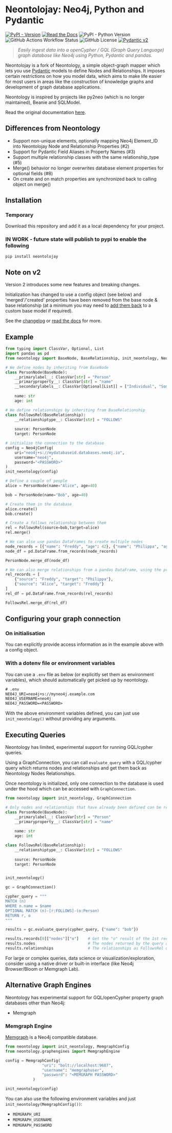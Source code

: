 # Neontolojay: Neo4j, Python and Pydantic

[![PyPI - Version](https://img.shields.io/pypi/v/neontology)](https://pypi.org/project/neontology/)
[![Read the Docs](https://img.shields.io/readthedocs/neontology)](https://neontology.readthedocs.io/en/latest/)
![PyPI - Python Version](https://img.shields.io/pypi/pyversions/neontology)
![GitHub Actions Workflow Status](https://img.shields.io/github/actions/workflow/status/ontolocy/neontology/ci.yml)
![GitHub License](https://img.shields.io/github/license/ontolocy/neontology)
[![Pydantic v2](https://img.shields.io/endpoint?url=https://raw.githubusercontent.com/pydantic/pydantic/main/docs/badge/v2.json)](https://docs.pydantic.dev/)

> *Easily ingest data into a openCypher / GQL (Graph Query Language) graph database like Neo4j using Python, Pydantic and pandas.*

Neontolojay is a fork of Neontology, a simple object-graph mapper which lets you use [Pydantic](https://pydantic-docs.helpmanual.io/) models to define Nodes and Relationships. It imposes certain restrictions on how you model data, which aims to make life easier for most users in areas like the construction of knowledge graphs and development of graph database applications.

Neontology is inspired by projects like py2neo (which is no longer maintained), Beanie and SQLModel.

Read the original documentation [here](https://neontology.readthedocs.io/en/latest/).

## Differences from Neontology
- Support non-unique elements, optionally mapping Neo4j Element_ID into Neontolojay Node and Relationship Properties (#2)
- Support for Pydantic Field Aliases in Property Names (#3)
- Support multiple relationship classes with the same relationship_type (#5)
- Merge() behavior no longer overwrites database element properties for optional fields (#8)
- On create and on match properties are synchronized back to calling object on merge()

## Installation

### Temporary
Download this repository and add it as a local dependency for your project.

### IN WORK - future state will publish to pypi to enable the following
```bash
pip install neontolojay
```

## Note on v2

Version 2 introduces some new features and breaking changes.

Initialization has changed to use a config object (see below) and 'merged'/'created' properties have been removed from the base node & base relationship (at a minimum you may need to [add them back](docs/recipes.md) to a custom base model if required).

See the [changelog](CHANGELOG.md) or [read the docs](https://neontology.readthedocs.io/en/latest/) for more.

## Example

```python
from typing import ClassVar, Optional, List
import pandas as pd
from neontology import BaseNode, BaseRelationship, init_neontology, Neo4jConfig

# We define nodes by inheriting from BaseNode
class PersonNode(BaseNode):
    __primarylabel__: ClassVar[str] = "Person"
    __primaryproperty__: ClassVar[str] = "name"
    __secondarylabels__: ClassVar[Optional[List]] = ["Individual", "Somebody"]
    
    name: str
    age: int

# We define relationships by inheriting from BaseRelationship
class FollowsRel(BaseRelationship):
    __relationshiptype__: ClassVar[str] = "FOLLOWS"
    
    source: PersonNode
    target: PersonNode

# initialise the connection to the database
config = Neo4jConfig(
    uri="neo4j+s://mydatabaseid.databases.neo4j.io", 
    username="neo4j",
    password="<PASSWORD>"
)
init_neontology(config) 

# Define a couple of people
alice = PersonNode(name="Alice", age=40)

bob = PersonNode(name="Bob", age=40)

# Create them in the database
alice.create()
bob.create()

# Create a follows relationship between them
rel = FollowsRel(source=bob,target=alice)
rel.merge()

# We can also use pandas DataFrames to create multiple nodes
node_records = [{"name": "Freddy", "age": 42}, {"name": "Philippa", "age":42}]
node_df = pd.DataFrame.from_records(node_records)

PersonNode.merge_df(node_df)

# We can also merge relationships from a pandas DataFrame, using the primary property values of the nodes
rel_records = [
    {"source": "Freddy", "target": "Philippa"},
    {"source": "Alice", "target": "Freddy"}
]
rel_df = pd.DataFrame.from_records(rel_records)

FollowsRel.merge_df(rel_df)
```

## Configuring your graph connection

### On initialisation

You can explicitly provide access information as in the example above with a config object.

### With a dotenv file or environment variables

You can use a `.env` file as below (or explicitly set them as environment variables), which should automatically get picked up by neontology.

```txt
# .env
NEO4J_URI=neo4j+s://myneo4j.example.com
NEO4J_USERNAME=neo4j
NEO4J_PASSWORD=<PASSWORD>
```

With the above environment variables defined, you can just use `init_neontology()` without providing any arguments.

## Executing Queries

Neontology has limited, experimental support for running GQL/cypher queries.

Using a GraphConnection, you can call `evaluate_query` with a GQL/cypher query which returns nodes and relationships and get them back as Neontology Nodes Relationships.

Once neontology is initialized, only one connection to the database is used under the hood which can be accessed with `GraphConnection`.

```python
from neontology import init_neontology, GraphConnection

# Only nodes and relationships that have already been defined can be returned as results.
class PersonNode(BaseNode):
    __primarylabel__: ClassVar[str] = "Person"
    __primaryproperty__: ClassVar[str] = "name"
    
    name: str
    age: int

class FollowsRel(BaseRelationship):
    __relationshiptype__: ClassVar[str] = "FOLLOWS"
    
    source: PersonNode
    target: PersonNode


init_neontology()

gc = GraphConnection()

cypher_query = """
MATCH (n)
WHERE n.name = $name
OPTIONAL MATCH (n)-[r:FOLLOWS]-(o:Person)
RETURN r, o
"""

results = gc.evaluate_query(cypher_query, {"name": "bob"})

results.records[0]["nodes"]["o"]    # Get the "o" result of the 1st record as a PersonNode
results.nodes                       # The nodes returned by the query as PersonNode objects
results.relationships               # The relationships as FollowsRel objects

```

For large or complex queries, data science or visualization/exploration, consider using a native driver or built-in interface (like Neo4j Browser/Bloom or Memgraph Lab).

## Alternative Graph Engines

Neontology has experimental support for GQL/openCypher property graph databases other than Neo4j:

* Memgraph

### Memgraph Engine

[Memgraph](https://memgraph.com/) is a Neo4j compatible database.

```python
from neontology import init_neontology, MemgraphConfig
from neontology.graphengines import MemgraphEngine

config = MemgraphConfig(
                "uri": "bolt://localhost:9687",
                "username": "memgraphuser",
                "password": "<MEMGRAPH PASSWORD>"
            )

init_neontology(config)
```

You can also use the following environment variables and just `init_neontology(MemgraphConfig())`:

* `MEMGRAPH_URI`
* `MEMGRAPH_USERNAME`
* `MEMGRAPH_PASSWORD`
